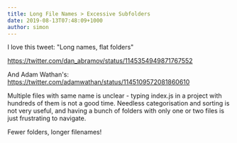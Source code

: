 ```yaml
---
title: Long File Names > Excessive Subfolders
date: 2019-08-13T07:48:09+1000
author: simon
---
```


I love this tweet: "Long names, flat folders"

https://twitter.com/dan_abramov/status/1145354949871767552

And Adam Wathan's: https://twitter.com/adamwathan/status/1145109572081860610

Multiple files with same name is unclear - typing index.js in a project with hundreds of them is not a good time. Needless categorisation and sorting is not very useful, and having a bunch of folders with only one or two files is just frustrating to navigate.

Fewer folders, longer filenames!
